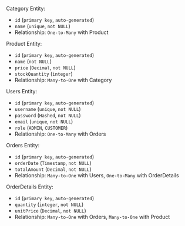 Category Entity: 
- `id` (`primary key`, `auto-generated`) 
- `name` (`unique`, `not NULL`) 
- Relationship: `One-to-Many` with Product

Product Entity: 
- `id` (`primary key`, `auto-generated`)
- `name` (`not NULL`)
- `price` (`Decimal`, `not NULL`) 
- `stockQuantity` (`integer`)
- Relationship: `Many-to-One` with Category

Users Entity: 
- `id` (`primary key`, `auto-generated`)
- `username` (`unique`, `not NULL`)
- `password` (`Hashed`, `not NULL`)
- `email` (`unique`, `not NULL`)
- `role` (`ADMIN`, `CUSTOMER`)
- Relationship: `One-to-Many` with Orders

Orders Entity: 
- `id` (`primary key`, `auto-generated`)
- `orderDate` (`Timestamp`, `not NULL`)
- `totalAmount` (`Decimal`, `not NULL`)
- Relationship: `Many-to-One` with Users, `One-to-Many` with OrderDetails

OrderDetails Entity: 
- `id` (`primary key`, `auto-generated`) 
- `quantity` (`integer`, `not NULL`) 
- `unitPrice` (`Decimal`, `not NULL`)
- Relationship: `Many-to-One` with Orders, `Many-to-One` with Product
